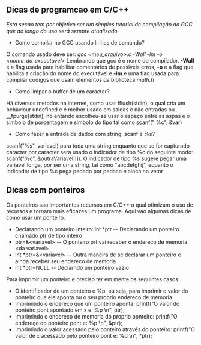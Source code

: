 ## Dicas de programcao em C/C++

<p>

*Esta secao tem por objetivo ser um simples tutorial de compilação do GCC que ao longo do uso será sempre atualizado*

* Como compilar no GCC usando linhas de comando?

O comando usado deve ser: *gcc <meu_arquivo>.c -Wall -lm -o <nome_do_executavel>* Lembrando que gcc é o nome do compilador. **-Wall** é a flag usada para habilitar comentários de possiveis erros, **-o** e a flag que habilita a criação do nome do executável e **-lm** e uma flag usada para compilar codigos que usam elementos da biblioteca *math.h*  

* Como limpar o buffer de um caracter?

Há diversos metodos na internet, como usar fflush(stdin), o qual cria um behaviour undefined e é melhor usado em saidas e não entradas ou \__fpurge(stdin), no entando escolheu-se usar o espaço entre as aspas e o símbolo de porcentagem e simbolo do tipo tal como scanf(" %c", &var)

* Como fazer a entrada de dados com string: scanf e %s?

scanf("%s", variavel) para toda uma string enquanto que se for capturado caracter por caracter sera usado o indicador de tipo %c do seguinte modo: scanf("%c", &outraVariavel\[i]). O indicador de tipo %s sugere pegar uma variavel longa, por ser uma string, tal como "abcdefghij", equanto o indicador de tipo %c pega pedado por pedaco e aloca no vetor

</p>

## Dicas com ponteiros

<p>

Os ponteiros sao importantes recursos em C/C++ o qual otimizam o uso de recursos e tornam mais eficazes um programa. Aqui vao algumas dicas de como usar um ponteiro.

* Declarando um ponteiro inteiro: int \*ptr -- Declarando um ponteiro chamado ptr de tipo inteiro <br />
* ptr=&\<variavel\> -- O ponteiro prt vai receber o endereco de memoria \<da variavel\> <br />
* int \*ptr=&\<variavel\> -- Outra maneira de se declarar um ponteiro e ainda receber seu endereco de memoria <br />
* int \*ptr=NULL -- Declarndo um ponteiro vazio <br />

Para imprimir um ponteiro e preciso ter em mente os seguintes casos:

* O identificador de um ponteiro e %p, ou seja, para imprimir o valor do ponteiro que ele aponta ou o seu proprio endereco de memoria
* Imprimindo o endereco que um ponteiro aponta: printf("O valor do ponteiro pont apontado em x e: %p \n", ptr);
* Imprimindo o endereco de memoria do proprio ponteiro: printf("O endereço do ponteiro pont e: %p \n", &ptr); 
* Imprimindo o valor acessado pelo ponteiro através do ponteiro: printf("O valor de x acessado pelo ponteiro pont e: %d \n", \*ptr);

</p>